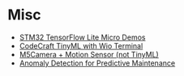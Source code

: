 # Misc

* [STM32 TensorFlow Lite Micro Demos](https://github.com/tum-ei-eda/stm32-tflm-demos)
* [CodeCraft TinyML with Wio Terminal](https://www.yuque.com/tinkergen-help-en/codecraft/tinyml)
* [M5Camera + Motion Sensor (not TinyML)](https://www.hackster.io/jinxiao777/m5camera-motion-sensor-3b7527)
* [Anomaly Detection for Predictive Maintenance](https://www.hackster.io/dmitrywat/tinyml-course-5-anomaly-detection-for-predictive-maintenance-9efa11)
